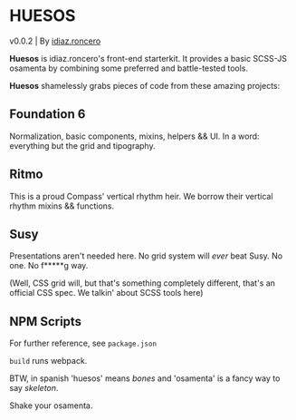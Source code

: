 # HUESOS
v0.0.2 | By [idiaz.roncero](http://idiazroncero.com)

__Huesos__ is idiaz.roncero's front-end starterkit. It provides a basic SCSS-JS osamenta by combining some preferred and battle-tested tools. 

__Huesos__ shamelessly grabs pieces of code from these amazing projects:

## Foundation 6

Normalization, basic components, mixins, helpers && UI. In a word: everything but the grid and tipography.

## Ritmo

This is a proud Compass' vertical rhythm heir. We borrow their vertical rhythm mixins && functions. 

## Susy

Presentations aren't needed here. No grid system will *ever* beat Susy. No one. No f*****g way.

(Well, CSS grid will, but that's something completely different, that's an official CSS spec. We talkin' about SCSS tools here)

## NPM Scripts

For further reference, see `package.json`

`build` runs webpack.


BTW, in spanish 'huesos' means *bones* and 'osamenta' is a fancy way to say *skeleton*.

Shake your osamenta.
